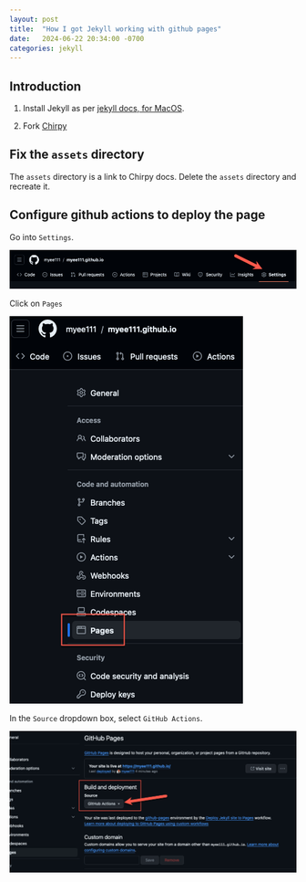 ```yaml
---
layout: post
title:  "How I got Jekyll working with github pages"
date:   2024-06-22 20:34:00 -0700
categories: jekyll
---
```

## Introduction

1) Install Jekyll as per [jekyll docs, for MacOS](https://jekyllrb.com/docs/installation/macos/).

2) Fork [Chirpy](https://chirpy.cotes.page/posts/getting-started/#option-2-github-fork)

## Fix the `assets` directory

The `assets` directory is a link to Chirpy docs. Delete the `assets` directory and recreate it.

## Configure github actions to deploy the page

Go into `Settings`.

![Github Settings](/assets/lib/githubsettings.png)


Click on `Pages`

![Pages](/assets/lib/githubpages.png)

In the `Source` dropdown box, select `GitHub Actions`.

![Github Actions Config](/assets/lib/githubactionsconfig.png)
